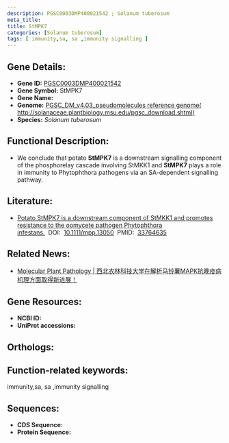 ```yaml
---
description: PGSC0003DMP400021542 ; Solanum tuberosum
meta_title:
title: StMPK7
categories: [Solanum tuberosum]
tags: [ immunity,sa, sa ,immunity signalling ]
---
```


## Gene Details:
- **Gene ID:**	[PGSC0003DMP400021542]()
- **Gene Symbol:** StMPK7
- **Gene Name:** 
- **Genome:** [PGSC_DM_v4.03_pseudomolecules reference genome( http://solanaceae.plantbiology.msu.edu/pgsc_download.shtml)]()
- **Species:** *Solanum tuberosum*

## Functional Description:
   - We conclude that potato **StMPK7** is a downstream signalling component of the phosphorelay cascade involving StMKK1 and **StMPK7** plays a role in immunity to Phytophthora pathogens via an SA-dependent signalling pathway.

## Literature:
   - [Potato StMPK7 is a downstream component of StMKK1 and promotes resistance to the oomycete pathogen Phytophthora infestans.]( https://bsppjournals.onlinelibrary.wiley.com/doi/10.1111/mpp.13050)&nbsp;&nbsp;DOI:&nbsp;&nbsp;[10.1111/mpp.13050](https://bsppjournals.onlinelibrary.wiley.com/doi/10.1111/mpp.13050)&nbsp;&nbsp;PMID:&nbsp;&nbsp;[33764635](https://pubmed.ncbi.nlm.nih.gov/33764635/)

## Related News:
   - [Molecular Plant Pathology | 西北农林科技大学在解析马铃薯MAPK抗晚疫病机理方面取得新进展！](https://mp.weixin.qq.com/s?__biz=Mzg3MDEwNDEyMg==&mid=2247507407&idx=8&sn=7bb7c1cba357eb955e4cb30065a205d6&chksm=ce90709af9e7f98c8b058e0c602eae5d85b6fe5b3e571b24a5d7fe3fc20ad9a17a715e6360d7&scene=27#wechat_redirect)

## Gene Resources:
- **NCBI ID:** [](https://www.ncbi.nlm.nih.gov/gene/?term=)
- **UniProt accessions:** [](https://www.uniprot.org/uniprotkb//entry)

## Orthologs:


## Function-related keywords:
immunity,sa, sa ,immunity signalling

## Sequences:
- **CDS Sequence:**
- **Protein Sequence:**
